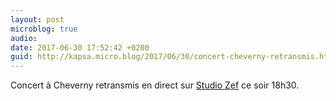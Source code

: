 ```yaml
---
layout: post
microblog: true
audio: 
date: 2017-06-30 17:52:42 +0200
guid: http://kapsa.micro.blog/2017/06/30/concert-cheverny-retransmis.html
---
```

Concert à Cheverny retransmis en direct sur [Studio Zef](http://www.studiozef.fr) ce soir 18h30.
